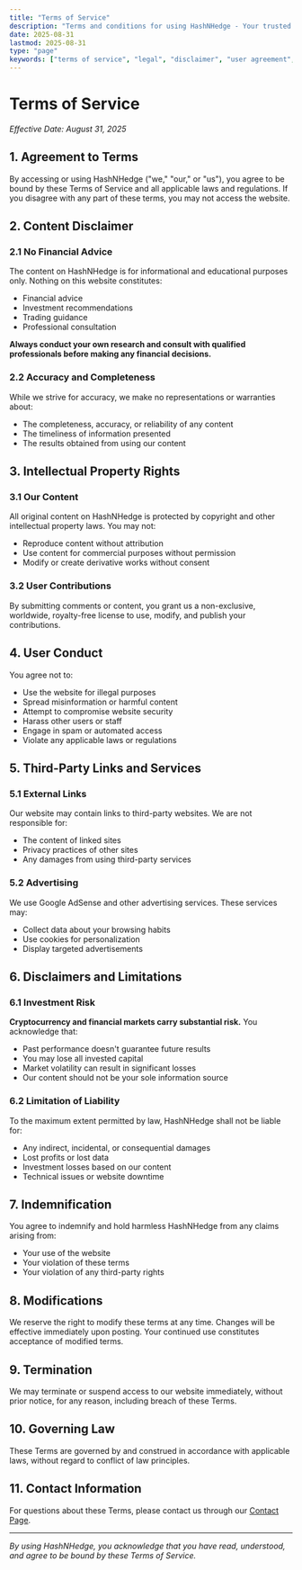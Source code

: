 ```yaml
---
title: "Terms of Service"
description: "Terms and conditions for using HashNHedge - Your trusted source for cryptocurrency analysis and financial insights"
date: 2025-08-31
lastmod: 2025-08-31
type: "page"
keywords: ["terms of service", "legal", "disclaimer", "user agreement", "hashnhedge terms"]
---
```


# Terms of Service

*Effective Date: August 31, 2025*

## 1. Agreement to Terms

By accessing or using HashNHedge ("we," "our," or "us"), you agree to be bound by these Terms of Service and all applicable laws and regulations. If you disagree with any part of these terms, you may not access the website.

## 2. Content Disclaimer

### 2.1 No Financial Advice
The content on HashNHedge is for informational and educational purposes only. Nothing on this website constitutes:
- Financial advice
- Investment recommendations
- Trading guidance
- Professional consultation

**Always conduct your own research and consult with qualified professionals before making any financial decisions.**

### 2.2 Accuracy and Completeness
While we strive for accuracy, we make no representations or warranties about:
- The completeness, accuracy, or reliability of any content
- The timeliness of information presented
- The results obtained from using our content

## 3. Intellectual Property Rights

### 3.1 Our Content
All original content on HashNHedge is protected by copyright and other intellectual property laws. You may not:
- Reproduce content without attribution
- Use content for commercial purposes without permission
- Modify or create derivative works without consent

### 3.2 User Contributions
By submitting comments or content, you grant us a non-exclusive, worldwide, royalty-free license to use, modify, and publish your contributions.

## 4. User Conduct

You agree not to:
- Use the website for illegal purposes
- Spread misinformation or harmful content
- Attempt to compromise website security
- Harass other users or staff
- Engage in spam or automated access
- Violate any applicable laws or regulations
## 5. Third-Party Links and Services

### 5.1 External Links
Our website may contain links to third-party websites. We are not responsible for:
- The content of linked sites
- Privacy practices of other sites
- Any damages from using third-party services

### 5.2 Advertising
We use Google AdSense and other advertising services. These services may:
- Collect data about your browsing habits
- Use cookies for personalization
- Display targeted advertisements

## 6. Disclaimers and Limitations

### 6.1 Investment Risk
**Cryptocurrency and financial markets carry substantial risk.** You acknowledge that:
- Past performance doesn't guarantee future results
- You may lose all invested capital
- Market volatility can result in significant losses
- Our content should not be your sole information source

### 6.2 Limitation of Liability
To the maximum extent permitted by law, HashNHedge shall not be liable for:
- Any indirect, incidental, or consequential damages
- Lost profits or lost data
- Investment losses based on our content
- Technical issues or website downtime

## 7. Indemnification

You agree to indemnify and hold harmless HashNHedge from any claims arising from:
- Your use of the website
- Your violation of these terms
- Your violation of any third-party rights

## 8. Modifications

We reserve the right to modify these terms at any time. Changes will be effective immediately upon posting. Your continued use constitutes acceptance of modified terms.

## 9. Termination

We may terminate or suspend access to our website immediately, without prior notice, for any reason, including breach of these Terms.

## 10. Governing Law

These Terms are governed by and construed in accordance with applicable laws, without regard to conflict of law principles.

## 11. Contact Information

For questions about these Terms, please contact us through our [Contact Page](/contact/).

---

*By using HashNHedge, you acknowledge that you have read, understood, and agree to be bound by these Terms of Service.*
